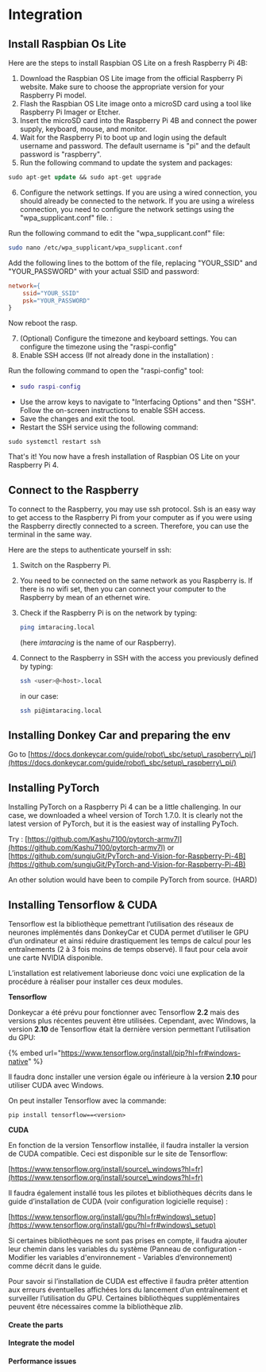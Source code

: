 # Integration

## Install Raspbian Os Lite

Here are the steps to install Raspbian OS Lite on a fresh Raspberry Pi 4B:

1. Download the Raspbian OS Lite image from the official Raspberry Pi website. Make sure to choose the appropriate version for your Raspberry Pi model.
2. Flash the Raspbian OS Lite image onto a microSD card using a tool like Raspberry Pi Imager or Etcher.
3. Insert the microSD card into the Raspberry Pi 4B and connect the power supply, keyboard, mouse, and monitor.
4. Wait for the Raspberry Pi to boot up and login using the default username and password. The default username is "pi" and the default password is "raspberry".
5. Run the following command to update the system and packages:

```sql
sudo apt-get update && sudo apt-get upgrade
```

6. Configure the network settings. If you are using a wired connection, you should already be connected to the network. If you are using a wireless connection, you need to configure the network settings using the "wpa\_supplicant.conf" file. :

Run the following command to edit the "wpa\_supplicant.conf" file:

```bash
sudo nano /etc/wpa_supplicant/wpa_supplicant.conf
```

Add the following lines to the bottom of the file, replacing "YOUR\_SSID" and "YOUR\_PASSWORD" with your actual SSID and password:

```makefile
network={
    ssid="YOUR_SSID"
    psk="YOUR_PASSWORD"
}
```

Now reboot the rasp.

7. (Optional) Configure the timezone and keyboard settings. You can configure the timezone using the "raspi-config"
8. Enable SSH access (If not already done in the installation) :

Run the following command to open the "raspi-config" tool:

* ```lua
  sudo raspi-config
  ```
* Use the arrow keys to navigate to "Interfacing Options" and then "SSH". Follow the on-screen instructions to enable SSH access.
* Save the changes and exit the tool.
* Restart the SSH service using the following command:

```
sudo systemctl restart ssh
```

That's it! You now have a fresh installation of Raspbian OS Lite on your Raspberry Pi 4.

## Connect to the Raspberry

To connect to the Raspberry, you may use ssh protocol. Ssh is an easy way to get access to the Raspberry Pi from your computer as if you were using the Raspberry directly connected to a screen. Therefore, you can use the terminal in the same way.

Here are the steps to authenticate yourself in ssh:

1. Switch on the Raspberry Pi.
2. You need to be connected on the same network as you Raspberry is. If there is no wifi set, then you can connect your computer to the Raspberry by mean of an ethernet wire.
3. Check if the Raspberry Pi is on the network by typing:

	```bash
	ping imtaracing.local
	```
	(here *imtaracing* is the name of our Raspberry).
	
4. Connect to the Raspberry in SSH with the access you previously defined by typing:

	```bash
	ssh <user>@<host>.local
	```
	
	in our case:
	
	```bash
	ssh pi@imtaracing.local
	```

## Installing Donkey Car and preparing the env

Go to [https://docs.donkeycar.com/guide/robot\_sbc/setup\_raspberry\_pi/](https://docs.donkeycar.com/guide/robot\_sbc/setup\_raspberry\_pi/)

## Installing PyTorch

Installing PyTorch on a Raspberry Pi 4 can be a little challenging. In our case, we downloaded a wheel version of Torch 1.7.0. It is clearly not the latest version of PyTorch, but it is the easiest way of installing PyToch.

Try : [https://github.com/Kashu7100/pytorch-armv7l](https://github.com/Kashu7100/pytorch-armv7l) or [https://github.com/sungjuGit/PyTorch-and-Vision-for-Raspberry-Pi-4B](https://github.com/sungjuGit/PyTorch-and-Vision-for-Raspberry-Pi-4B)

An other solution would have been to compile PyTorch from source. (HARD)

## Installing Tensorflow & CUDA

Tensorflow est la bibliothèque pemettrant l’utilisation des réseaux de neurones implémentés dans DonkeyCar et CUDA permet d’utiliser le GPU d’un ordinateur et ainsi réduire drastiquement les temps de calcul pour les entraînements (2 à 3 fois moins de temps observé). Il faut pour cela avoir une carte NVIDIA disponible.

L’installation est relativement laborieuse donc voici une explication de la procédure à réaliser pour installer ces deux modules.

**Tensorflow**

Donkeycar a été prévu pour fonctionner avec Tensorflow **2.2** mais des versions plus récentes peuvent être utilisées. Cependant, avec Windows, la version **2.10** de Tensorflow était la dernière version permettant l’utilisation du GPU:&#x20;

{% embed url="https://www.tensorflow.org/install/pip?hl=fr#windows-native" %}

Il faudra donc installer une version égale ou inférieure à la version **2.10** pour utiliser CUDA avec Windows.

On peut installer Tensorflow avec la commande:

`pip install tensorflow==<version>`

**CUDA**

En fonction de la version Tensorflow installée, il faudra installer la version de CUDA compatible. Ceci est disponible sur le site de Tensorflow:

[https://www.tensorflow.org/install/source\_windows?hl=fr](https://www.tensorflow.org/install/source\_windows?hl=fr)

Il faudra également installé tous les pilotes et bibliothèques décrits dans le guide d’installation de CUDA (voir configuration logicielle requise) :&#x20;

[https://www.tensorflow.org/install/gpu?hl=fr#windows\_setup](https://www.tensorflow.org/install/gpu?hl=fr#windows\_setup)

Si certaines bibliothèques ne sont pas prises en compte, il faudra ajouter leur chemin dans les variables du système (Panneau de configuration - Modifier les variables d'environnement  - Variables d’environnement) comme décrit dans le guide.

Pour savoir si l’installation de CUDA est effective il faudra prêter attention aux erreurs éventuelles affichées lors du lancement d’un entraînement et surveiller l’utilisation du GPU. Certaines bibliothèques supplémentaires peuvent être nécessaires comme la bibliothèque _zlib_.

#### Create the parts

#### Integrate the model

#### Performance issues
